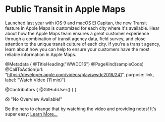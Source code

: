 # Public Transit in Apple Maps

Launched last year with iOS 9 and macOS El Capitan, the new Transit feature in Apple Maps is customized for each city where it's available. Hear about how the Apple Maps team ensures a great customer experience through a combination of transit agency data, field survey, and close attention to the unique transit culture of each city. If you're a transit agency, learn about how you can help to ensure your customers have the most reliable information in Apple Maps.

@Metadata {
   @TitleHeading("WWDC16")
   @PageKind(sampleCode)
   @CallToAction(url: "https://developer.apple.com/videos/play/wwdc2016/241", purpose: link, label: "Watch Video (11 min)")

   @Contributors {
      @GitHubUser(<replace this with your GitHub handle>)
   }
}

😱 "No Overview Available!"

Be the hero to change that by watching the video and providing notes! It's super easy:
 [Learn More…](https://wwdcnotes.com/documentation/wwdcnotes/contributing)
